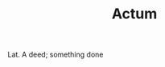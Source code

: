 ---
title: Actum
letter: A
permalink: "/definitions/bld-actum.html"
body: Lat. A deed; something done
published_at: '2018-07-07'
source: Black's Law Dictionary 2nd Ed (1910)
layout: post
---